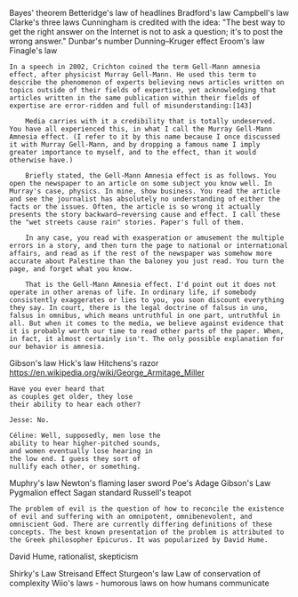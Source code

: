 Bayes' theorem 
Betteridge's law of headlines
Bradford's law
Campbell's law
Clarke's three laws
Cunningham is credited with the idea: "The best way to get the right answer on the Internet is not to ask a question; it's to post the wrong answer."
Dunbar's number
Dunning–Kruger effect
Eroom's law
Finagle's law
```
In a speech in 2002, Crichton coined the term Gell-Mann amnesia effect, after physicist Murray Gell-Mann. He used this term to describe the phenomenon of experts believing news articles written on topics outside of their fields of expertise, yet acknowledging that articles written in the same publication within their fields of expertise are error-ridden and full of misunderstanding:[143]

    Media carries with it a credibility that is totally undeserved. You have all experienced this, in what I call the Murray Gell-Mann Amnesia effect. (I refer to it by this name because I once discussed it with Murray Gell-Mann, and by dropping a famous name I imply greater importance to myself, and to the effect, than it would otherwise have.)

    Briefly stated, the Gell-Mann Amnesia effect is as follows. You open the newspaper to an article on some subject you know well. In Murray's case, physics. In mine, show business. You read the article and see the journalist has absolutely no understanding of either the facts or the issues. Often, the article is so wrong it actually presents the story backward—reversing cause and effect. I call these the "wet streets cause rain" stories. Paper's full of them.

    In any case, you read with exasperation or amusement the multiple errors in a story, and then turn the page to national or international affairs, and read as if the rest of the newspaper was somehow more accurate about Palestine than the baloney you just read. You turn the page, and forget what you know.

    That is the Gell-Mann Amnesia effect. I'd point out it does not operate in other arenas of life. In ordinary life, if somebody consistently exaggerates or lies to you, you soon discount everything they say. In court, there is the legal doctrine of falsus in uno, falsus in omnibus, which means untruthful in one part, untruthful in all. But when it comes to the media, we believe against evidence that it is probably worth our time to read other parts of the paper. When, in fact, it almost certainly isn't. The only possible explanation for our behavior is amnesia.
```

Gibson's law
Hick's law
Hitchens's razor
https://en.wikipedia.org/wiki/George_Armitage_Miller

```
Have you ever heard that  
as couples get older, they lose  
their ability to hear each other?  
  
Jesse: No.  
    
Céline: Well, supposedly, men lose the  
ability to hear higher-pitched sounds,  
and women eventually lose hearing in  
the low end. I guess they sort of  
nullify each other, or something.
```
Muphry's law
Newton's flaming laser sword
Poe's Adage 
Gibson's Law
Pygmalion effect 
Sagan standard
Russell's teapot
```
The problem of evil is the question of how to reconcile the existence of evil and suffering with an omnipotent, omnibenevolent, and omniscient God. There are currently differing definitions of these concepts. The best known presentation of the problem is attributed to the Greek philosopher Epicurus. It was popularized by David Hume. 
```

David Hume, rationalist, skepticism

Shirky's Law
Streisand Effect
Sturgeon's law
Law of conservation of complexity
Wiio's laws - humorous laws on how humans communicate
